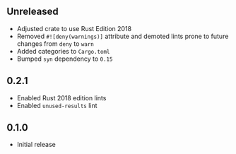 Unreleased
----------
- Adjusted crate to use Rust Edition 2018
- Removed `#![deny(warnings)]` attribute and demoted lints prone to
  future changes from `deny` to `warn`
- Added categories to `Cargo.toml`
- Bumped `syn` dependency to `0.15`


0.2.1
-----
- Enabled Rust 2018 edition lints
- Enabled `unused-results` lint


0.1.0
-----
- Initial release

